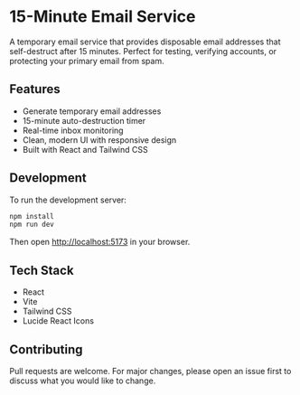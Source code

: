 # 15-Minute Email Service

A temporary email service that provides disposable email addresses that self-destruct after 15 minutes. Perfect for testing, verifying accounts, or protecting your primary email from spam.

## Features

- Generate temporary email addresses
- 15-minute auto-destruction timer
- Real-time inbox monitoring
- Clean, modern UI with responsive design
- Built with React and Tailwind CSS

## Development

To run the development server:

```bash
npm install
npm run dev
```

Then open [http://localhost:5173](http://localhost:5173) in your browser.

## Tech Stack

- React
- Vite
- Tailwind CSS
- Lucide React Icons

## Contributing

Pull requests are welcome. For major changes, please open an issue first to discuss what you would like to change.